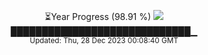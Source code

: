 <p align="center">
⏳Year Progress (98.91 %) <img src="https://file5s.ratemyserver.net/mobs/1062.gif"><br>
█████████████████████████████▁ <br>
<sub>Updated: Thu, 28 Dec 2023 00:08:40 GMT</sub>
</p>

